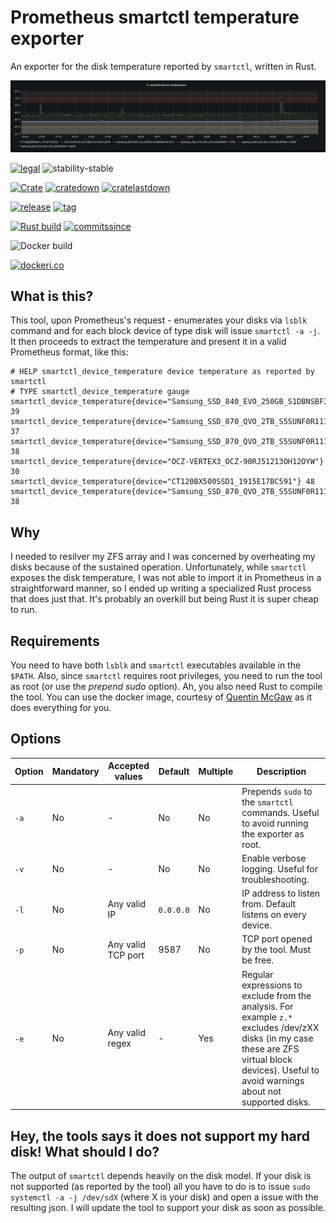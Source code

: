 # Prometheus smartctl temperature exporter

An exporter for the disk temperature reported by `smartctl`, written in Rust.

![](extras/00.png)

[![legal](https://img.shields.io/github/license/mindflavor/prometheus_smartctl_temperature_exporter.svg)](LICENSE) ![stability-stable](https://img.shields.io/badge/stability-stable-green.svg)

[![Crate](https://img.shields.io/crates/v/prometheus_smartctl_temperature_exporter.svg)](https://crates.io/crates/prometheus_smartctl_temperature_exporter) [![cratedown](https://img.shields.io/crates/d/prometheus_smartctl_temperature_exporter.svg)](https://crates.io/crates/prometheus_smartctl_temperature_exporter) [![cratelastdown](https://img.shields.io/crates/dv/prometheus_smartctl_temperature_exporter.svg)](https://crates.io/crates/prometheus_smartctl_temperature_exporter)

[![release](https://img.shields.io/github/release/MindFlavor/prometheus_smartctl_temperature_exporter.svg)](https://github.com/MindFlavor/prometheus_smartctl_temperature_exporter/tree/1.0.1)
[![tag](https://img.shields.io/github/tag/mindflavor/prometheus_smartctl_temperature_exporter.svg)](https://github.com/MindFlavor/prometheus_smartctl_temperature_exporter/tree/1.0.1)

[![Rust build](https://github.com/mindflavor/prometheus_smartctl_temperature_exporter/workflows/Rust/badge.svg)](https://github.com/mindflavor/prometheus_smartctl_temperature_exporter/actions?query=workflow%3ARust)
[![commitssince](https://img.shields.io/github/commits-since/mindflavor/prometheus_smartctl_temperature_exporter/1.0.1.svg)](https://img.shields.io/github/commits-since/mindflavor/prometheus_smartctl_temperature_exporter/1.0.1.svg)

![Docker build](https://github.com/MindFlavor/prometheus_smartctl_temperature_exporter/workflows/Buildx%20latest/badge.svg)

[![dockeri.co](https://dockeri.co/image/mindflavor/prometheus-smartctl-temperature-exporter)](https://hub.docker.com/r/mindflavor/prometheus-smartctl-temperature-exporter)

## What is this?

This tool, upon Prometheus's request - enumerates your disks via `lsblk` command and for each block device of type disk will issue `smartctl -a -j`. It then proceeds to extract the temperature and present it in a valid Prometheus format, like this:

```
# HELP smartctl_device_temperature device temperature as reported by smartctl
# TYPE smartctl_device_temperature gauge
smartctl_device_temperature{device="Samsung_SSD_840_EVO_250GB_S1DBNSBF380127V"} 39
smartctl_device_temperature{device="Samsung_SSD_870_QVO_2TB_S5SUNF0R111858P"} 37
smartctl_device_temperature{device="Samsung_SSD_870_QVO_2TB_S5SUNF0R111863B"} 38
smartctl_device_temperature{device="OCZ-VERTEX3_OCZ-90RJ51213OH12OYW"} 30
smartctl_device_temperature{device="CT120BX500SSD1_1915E17BC591"} 48
smartctl_device_temperature{device="Samsung_SSD_870_QVO_2TB_S5SUNF0R111124X"} 38
```

## Why

I needed to resilver my ZFS array and I was concerned by overheating my disks because of the sustained operation. Unfortunately, while `smartctl` exposes the disk temperature, I was not able to import it in Prometheus in a straightforward manner, so I ended up writing a specialized Rust process that does just that. It's probably an overkill but being Rust it is super cheap to run.

## Requirements

You need to have both `lsblk` and `smartctl` executables available in the `$PATH`. Also, since `smartctl` requires root privileges, you need to run the tool as root (or use the *prepend sudo* option).
Ah, you also need Rust to compile the tool. You can use the docker image, courtesy of [Quentin McGaw](https://github.com/qdm12) as it does everything for you.

## Options

Option | Mandatory | Accepted values | Default | Multiple | Description
-- | -- | -- | -- | -- | --
`-a` | No | - | No | No | Prepends `sudo` to the `smartctl` commands. Useful to avoid running the exporter as root.
`-v` | No | - | No | No | Enable verbose logging. Useful for troubleshooting.
`-l` | No | Any valid IP | `0.0.0.0` | No | IP address to listen from. Default listens on every device.
`-p` | No | Any valid TCP port | 9587 | No | TCP port opened by the tool. Must be free.
`-e` | No | Any valid regex | - | Yes | Regular expressions to exclude from the analysis. For example `z.*` excludes /dev/zXX disks (in my case these are ZFS virtual block devices). Useful to avoid warnings about not supported disks.

## Hey, the tools says it does not support my hard disk! What should I do?

The output of `smartctl` depends heavily on the disk model. If your disk is not supported (as reported by the tool) all you have to do is to issue `sudo systemctl -a -j /dev/sdX` (where X is your disk) and open a issue with the resulting json. I will update the tool to support your disk as soon as possible.
